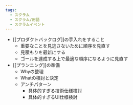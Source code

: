 ```yaml
---
tags:
  - スクラム
  - スクラム/用語
  - スクラムイベント
---
```

- [[プロダクトバックログ]]の手入れをすること
	- 重要なことを見逃さないために順序を見直す
	- 見積もりを最新にする
	- ゴールを達成する上で最適な順序になるように見直す
- [[プランニング]]の準備
	- Whyの整理
	- Whatの検討と決定
	- アンチパターン
		- 具体的すぎる技術仕様検討
		- 具体的すぎるUI仕様検討